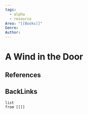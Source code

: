```yaml
---
tags:
  - alpha
  - resource
Area: "[[Books]]"
Genre:
Author:
---
```

# A Wind in the Door



## References



## BackLinks

```dataview
list
from [[]]
```

